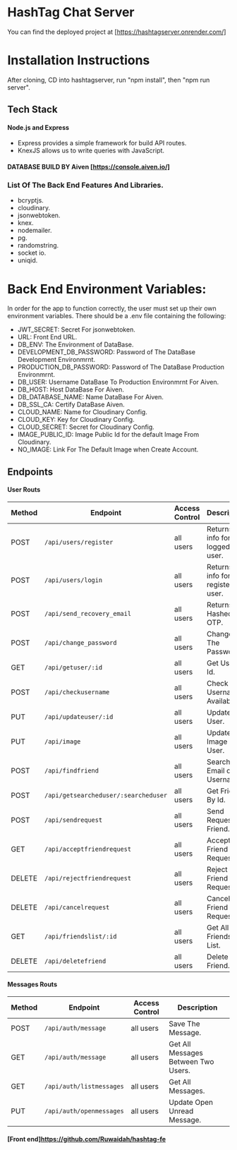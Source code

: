 # HashTag Chat Server

You can find the deployed project at [https://hashtagserver.onrender.com/]

# Installation Instructions

After cloning, CD into hashtagserver, run "npm install", then "npm run server".

## Tech Stack

#### Node.js and Express

- Express provides a simple framework for build API routes.
- KnexJS allows us to write queries with JavaScript.

#### DATABASE BUILD BY Aiven [https://console.aiven.io/]

### List Of The Back End Features And Libraries.

- bcryptjs.
- cloudinary.
- jsonwebtoken.
- knex.
- nodemailer.
- pg.
- randomstring.
- socket io.
- uniqid.

# Back End Environment Variables:

In order for the app to function correctly, the user must set up their own environment variables. There should be a .env file containing the following:

- JWT_SECRET: Secret For jsonwebtoken.
- URL: Front End URL.
- DB_ENV: The Environment of DataBase.
- DEVELOPMENT_DB_PASSWORD: Password of The DataBase Development Environmrnt.
- PRODUCTION_DB_PASSWORD: Password of The DataBase Production Environmrnt.
- DB_USER: Username DataBase To Production Environmrnt For Aiven.
- DB_HOST: Host DataBase For Aiven.
- DB_DATABASE_NAME: Name DataBase For Aiven.
- DB_SSL_CA: Certify DataBase Aiven.
- CLOUD_NAME: Name for Cloudinary Config.
- CLOUD_KEY: Key for Cloudinary Config.
- CLOUD_SECRET: Secret for Cloudinary Config.
- IMAGE_PUBLIC_ID: Image Public Id for the default Image From Cloudinary.
- NO_IMAGE: Link For The Default Image when Create Account.


## Endpoints

#### User Routs
| Method | Endpoint                              | Access Control | Description                            |
| ------ | ------------------------------------  | -------------- | -------------------------------------- |
| POST   | `/api/users/register`                 | all users      | Returns info for the logged in user.   |
| POST   | `/api/users/login`                    | all users      | Returns info for the registered user.  |
| POST   | `/api/send_recovery_email`            | all users      | Returns Hashed OTP.                    |
| POST   | `/api/change_password`                | all users      | Change The Password.                   |
| GET    | `/api/getuser/:id`                    | all users      | Get User By Id.                        |
| POST   | `/api/checkusername`                  | all users      | Check Username Availability.           |
| PUT    | `/api/updateuser/:id`                 | all users      | Update User.                           |
| PUT    | `/api/image`                          | all users      | Update Image User.                     |
| POST   | `/api/findfriend`                     | all users      | Search By Email or Username.           |
| POST   | `/api/getsearcheduser/:searcheduser`  | all users      | Get Friend By Id.                      |
| POST   | `/api/sendrequest`                    | all users      | Send Request Friend.                   |
| GET    | `/api/acceptfriendrequest`            | all users      | Accept Friend Request.                 |
| DELETE | `/api/rejectfriendrequest`            | all users      | Reject Friend Request.                 |
| DELETE | `/api/cancelrequest`                  | all users      | Cancel Friend Request.                 |
| GET    | `/api/friendslist/:id`                | all users      | Get All Friends List.                  |
| DELETE | `/api/deletefriend`                   | all users      | Delete Friend.                         |




#### Messages Routs

| Method | Endpoint                              | Access Control | Description                            |
| ------ | ------------------------------------  | -------------- | -------------------------------------- |
| POST   | `/api/auth/message`                   | all users      | Save The Message.                      |
| GET    | `/api/auth/message`                   | all users      | Get All Messages Between Two Users.    |
| GET    | `/api/auth/listmessages`              | all users      | Get All Messages.                      |
| PUT    | `/api/auth/openmessages`              | all users      | Update Open Unread Message.            |












#### [Front end]https://github.com/Ruwaidah/hashtag-fe
